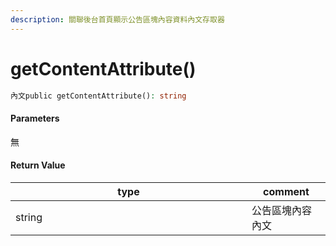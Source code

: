 ```yaml
---
description: 關聯後台首頁顯示公告區塊內容資料內文存取器
---
```


# getContentAttribute()

```php
內文public getContentAttribute(): string
```

#### Parameters

無

#### **Return Value**

<table><thead><tr><th width="362">type</th><th>comment</th></tr></thead><tbody><tr><td>string</td><td>公告區塊內容內文</td></tr></tbody></table>
